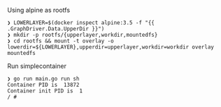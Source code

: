 Using alpine as rootfs

    ❯ LOWERLAYER=$(docker inspect alpine:3.5 -f "{{ .GraphDriver.Data.UpperDir }}")
    ❯ mkdir -p rootfs/{upperlayer,workdir,mountedfs}
    ❯ cd rootfs && mount -t overlay -o lowerdir=${LOWERLAYER},upperdir=upperlayer,workdir=workdir overlay mountedfs

Run simplecontainer

    ❯ go run main.go run sh
    Container PID is  13872
    Container init PID is  1
    / #
